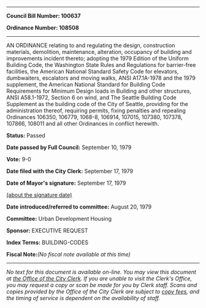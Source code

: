 

********

**Council Bill Number: 100637**
   
**Ordinance Number: 108508**
********

 AN ORDINANCE relating to and regulating the design, construction materials, demolition, maintenance, alteration, occupancy of building and improvements incident thereto; adopting the 1979 Edition of the Uniform Building Code, the Washington State Rules and Regulations for barrier-free facilities, the American National Standard Safety Code for elevators, dumbwaiters, escalators and moving walks, ANSI A17.1A-1978 and the 1979 supplement, the American National Standard for Building Code Requirements for Minimum Design loads in Building and other structures, ANSI A58.1-1972, Section 6 on wind, and The Seattle Building Code Supplement as the building code of the City of Seattle, providing for the administration thereof, requiring permits, fixing penalties and repealing Ordinances 106350, 106779, 1068-8, 106914, 107015, 107380, 107378, 107866, 108011 and all other Ordinances in conflict herewith.

**Status:** Passed
   
**Date passed by Full Council:** September 10, 1979
   
**Vote:** 9-0
   
**Date filed with the City Clerk:** September 17, 1979
   
**Date of Mayor's signature:** September 17, 1979
   
[(about the signature date)](/~public/approvaldate.htm)
   
   
   
**Date introduced/referred to committee:** August 20, 1979
   
**Committee:** Urban Development Housing
   
**Sponsor:** EXECUTIVE REQUEST
   
   
**Index Terms:** BUILDING-CODES

**Fiscal Note:**_(No fiscal note available at this time)_
********

_No text for this document is available on-line. You may view this document at [the Office of the City Clerk](http://www.seattle.gov/leg/clerk/contactUs.htm). If you are unable to visit the Clerk's Office, you may request a copy or scan be made for you by Clerk staff. Scans and copies provided by the Office of the City Clerk are subject to [copy fees](http://clerk.seattle.gov/~public/clerkfees.htm), and the timing of service is dependent on the availability of staff._

